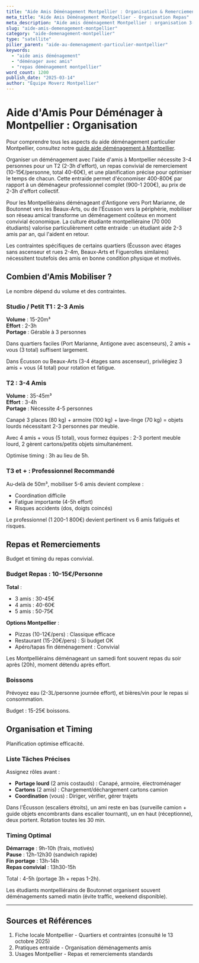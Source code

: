 ```yaml
---
title: "Aide Amis Déménagement Montpellier : Organisation & Remerciements"
meta_title: "Aide Amis Déménagement Montpellier - Organisation Repas"
meta_description: "Aide amis déménagement Montpellier : organisation 3-4 amis, repas 10-15€/pers, timing. Guide complet."
slug: "aide-amis-demenagement-montpellier"
category: "aide-demenagement-montpellier"
type: "satellite"
pilier_parent: "aide-au-demenagement-particulier-montpellier"
keywords:
  - "aide amis déménagement"
  - "déménager avec amis"
  - "repas déménagement montpellier"
word_count: 1200
publish_date: "2025-03-14"
author: "Équipe Moverz Montpellier"
---
```


# Aide d'Amis Pour Déménager à Montpellier : Organisation


Pour comprendre tous les aspects du aide déménagement particulier Montpellier, consultez notre [guide aide déménagement à Montpellier](/blog/aide-demenagement-particulier-montpellier/aide-demenagement-particulier-montpellier).


Organiser un déménagement avec l'aide d'amis à Montpellier nécessite 3-4 personnes pour un T2 (2-3h d'effort), un repas convivial de remerciement (10-15€/personne, total 40-60€), et une planification précise pour optimiser le temps de chacun. Cette entraide permet d'économiser 400-800€ par rapport à un déménageur professionnel complet (900-1 200€), au prix de 2-3h d'effort collectif.

Pour les Montpelliérains déménageant d'Antigone vers Port Marianne, de Boutonnet vers les Beaux-Arts, ou de l'Écusson vers la périphérie, mobiliser son réseau amical transforme un déménagement coûteux en moment convivial économique. La culture étudiante montpelliéraine (70 000 étudiants) valorise particulièrement cette entraide : un étudiant aide 2-3 amis par an, qui l'aident en retour.

Les contraintes spécifiques de certains quartiers (Écusson avec étages sans ascenseur et rues 2-4m, Beaux-Arts et Figuerolles similaires) nécessitent toutefois des amis en bonne condition physique et motivés.

## Combien d'Amis Mobiliser ?

Le nombre dépend du volume et des contraintes.

### Studio / Petit T1 : 2-3 Amis

**Volume** : 15-20m³  
**Effort** : 2-3h  
**Portage** : Gérable à 3 personnes

Dans quartiers faciles (Port Marianne, Antigone avec ascenseurs), 2 amis + vous (3 total) suffisent largement.

Dans Écusson ou Beaux-Arts (3-4 étages sans ascenseur), privilégiez 3 amis + vous (4 total) pour rotation et fatigue.

### T2 : 3-4 Amis

**Volume** : 35-45m³  
**Effort** : 3-4h  
**Portage** : Nécessite 4-5 personnes

Canapé 3 places (80 kg) + armoire (100 kg) + lave-linge (70 kg) = objets lourds nécessitant 2-3 personnes par meuble.

Avec 4 amis + vous (5 total), vous formez équipes : 2-3 portent meuble lourd, 2 gèrent cartons/petits objets simultanément.

Optimise timing : 3h au lieu de 5h.

### T3 et + : Professionnel Recommandé

Au-delà de 50m³, mobiliser 5-6 amis devient complexe :
- Coordination difficile
- Fatigue importante (4-5h effort)
- Risques accidents (dos, doigts coincés)

Le professionnel (1 200-1 800€) devient pertinent vs 6 amis fatigués et risques.

## Repas et Remerciements

Budget et timing du repas convivial.

### Budget Repas : 10-15€/Personne

**Total** :
- 3 amis : 30-45€
- 4 amis : 40-60€
- 5 amis : 50-75€

**Options Montpellier** :
- Pizzas (10-12€/pers) : Classique efficace
- Restaurant (15-20€/pers) : Si budget OK
- Apéro/tapas fin déménagement : Convivial

Les Montpelliérains déménageant un samedi font souvent repas du soir après (20h), moment détendu après effort.

### Boissons

Prévoyez eau (2-3L/personne journée effort), et bières/vin pour le repas si consommation.

Budget : 15-25€ boissons.

## Organisation et Timing

Planification optimise efficacité.

### Liste Tâches Précises

Assignez rôles avant :
- **Portage lourd** (2 amis costauds) : Canapé, armoire, électroménager
- **Cartons** (2 amis) : Chargement/déchargement cartons camion
- **Coordination** (vous) : Diriger, vérifier, gérer trajets

Dans l'Écusson (escaliers étroits), un ami reste en bas (surveille camion + guide objets encombrants dans escalier tournant), un en haut (réceptionne), deux portent. Rotation toutes les 30 min.

### Timing Optimal

**Démarrage** : 9h-10h (frais, motivés)  
**Pause** : 12h-12h30 (sandwich rapide)  
**Fin portage** : 13h-14h  
**Repas convivial** : 13h30-15h

Total : 4-5h (portage 3h + repas 1-2h).

Les étudiants montpelliérains de Boutonnet organisent souvent déménagements samedi matin (évite traffic, weekend disponible).

---

## Sources et Références

1. Fiche locale Montpellier - Quartiers et contraintes (consulté le 13 octobre 2025)
2. Pratiques entraide - Organisation déménagements amis
3. Usages Montpellier - Repas et remerciements standards

